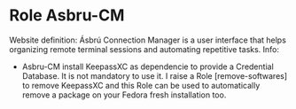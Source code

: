 Role Asbru-CM
=========

Website definition: Ásbrú Connection Manager is a user interface that helps organizing remote terminal sessions and automating repetitive tasks.
Info:
 - Asbru-CM install KeepassXC as dependencie to provide a Credential Database. It is not mandatory to use it. I raise a Role [remove-softwares] to remove KeepassXC and this Role can be used to automatically remove a package on your Fedora fresh installation too.